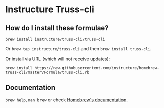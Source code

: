 # Instructure Truss-cli

## How do I install these formulae?
`brew install instructure/truss-cli/truss-cli`

Or `brew tap instructure/truss-cli` and then `brew install truss-cli`.

Or install via URL (which will not receive updates):

```
brew install https://raw.githubusercontent.com/instructure/homebrew-truss-cli/master/Formula/truss-cli.rb
```

## Documentation
`brew help`, `man brew` or check [Homebrew's documentation](https://docs.brew.sh).
